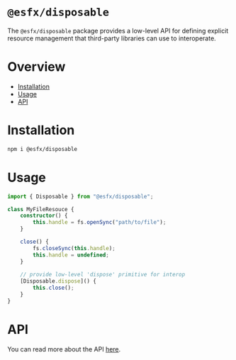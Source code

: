 # `@esfx/disposable`

The `@esfx/disposable` package provides a low-level API for defining explicit resource management that third-party libraries can use to interoperate.

# Overview

* [Installation](#installation)
* [Usage](#usage)
* [API](#api)

# Installation

```sh
npm i @esfx/disposable
```

# Usage

```ts
import { Disposable } from "@esfx/disposable";

class MyFileResouce {
    constructor() {
        this.handle = fs.openSync("path/to/file");
    }

    close() {
        fs.closeSync(this.handle);
        this.handle = undefined;
    }
    
    // provide low-level 'dispose' primitive for interop
    [Disposable.dispose]() {
        this.close();
    }
}
```

# API

You can read more about the API [here](https://esfx.js.org/esfx/api/disposable.html).
